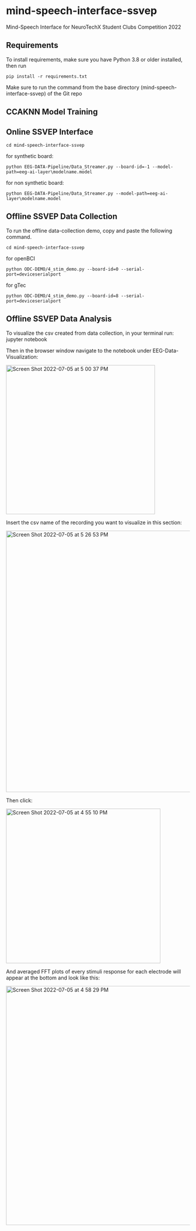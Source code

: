 # mind-speech-interface-ssvep
Mind-Speech Interface for NeuroTechX Student Clubs Competition 2022

## Requirements

To install requirements, make sure you have Python 3.8 or older installed, then run

    pip install -r requirements.txt

Make sure to run the command from the base directory (mind-speech-interface-ssvep) of the Git repo

## CCAKNN Model Training

## Online SSVEP Interface

    cd mind-speech-interface-ssvep

for synthetic board:

    python EEG-DATA-Pipeline/Data_Streamer.py --board-id=-1 --model-path=eeg-ai-layer\modelname.model

for non synthetic board:

    python EEG-DATA-Pipeline/Data_Streamer.py --model-path=eeg-ai-layer\modelname.model

## Offline SSVEP Data Collection 

To run the offline data-collection demo, copy and paste the following command.

    cd mind-speech-interface-ssvep
    
for openBCI

    python ODC-DEMO/4_stim_demo.py --board-id=0 --serial-port=deviceserialport
    
for gTec

    python ODC-DEMO/4_stim_demo.py --board-id=8 --serial-port=deviceserialport
    
## Offline SSVEP Data Analysis 
To visualize the csv created from data collection, in your terminal run:
    jupyter notebook

Then in the browser window navigate to the notebook under EEG-Data-Visualization:

<img width="408" alt="Screen Shot 2022-07-05 at 5 00 37 PM" src="https://user-images.githubusercontent.com/34819737/177415768-4630ae1e-c9fb-4b94-b82f-02cc252556d5.png">

Insert the csv name of the recording you want to visualize in this section:

<img width="715" alt="Screen Shot 2022-07-05 at 5 26 53 PM" src="https://user-images.githubusercontent.com/34819737/177419300-542e8df2-8f5a-4344-a61d-9f73770efc00.png">

Then click:

<img width="423" alt="Screen Shot 2022-07-05 at 4 55 10 PM" src="https://user-images.githubusercontent.com/34819737/177414726-94eec197-3778-4231-90ac-487477b04ebf.png">

And averaged FFT plots of every stimuli response for each electrode will appear at the bottom and look like this:

<img width="654" alt="Screen Shot 2022-07-05 at 4 58 29 PM" src="https://user-images.githubusercontent.com/34819737/177415446-e1ec3b81-8d0d-49e0-97e5-822074659387.png">


